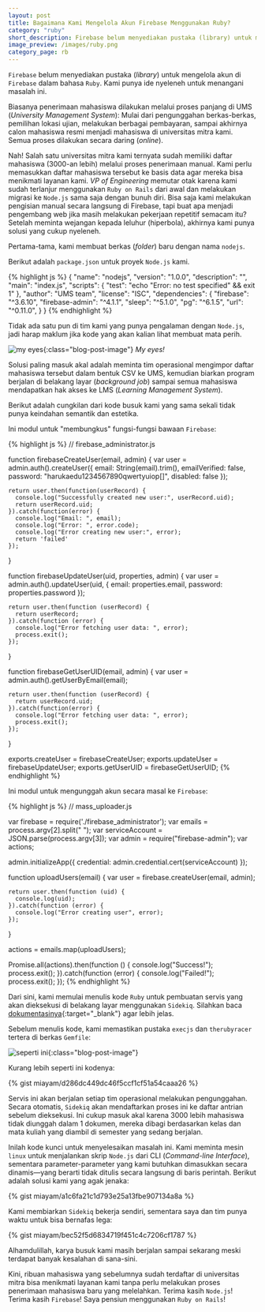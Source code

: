```yaml
---
layout: post
title: Bagaimana Kami Mengelola Akun Firebase Menggunakan Ruby?
category: "ruby"
short_description: Firebase belum menyediakan pustaka (library) untuk mengelola akun di Firebase dalam bahasa Ruby.
image_preview: /images/ruby.png
category_page: rb
---
```


`Firebase` belum menyediakan pustaka (*library*) untuk mengelola akun di `Firebase` dalam bahasa `Ruby`.
Kami punya ide nyeleneh untuk menangani masalah ini.

Biasanya penerimaan mahasiswa dilakukan melalui proses panjang di UMS (*University Management System*):
Mulai dari pengunggahan berkas-berkas, pemilihan lokasi ujian, melakukan berbagai pembayaran, sampai
akhirnya calon mahasiswa resmi menjadi mahasiswa di universitas mitra kami. Semua proses dilakukan
secara daring (*online*).

Nah! Salah satu universitas mitra kami ternyata sudah memiliki daftar mahasiswa (3000-an lebih) melalui
proses penerimaan manual. Kami perlu memasukkan daftar mahasiswa tersebut ke basis data agar mereka bisa
menikmati layanan kami. *VP of Engineering* memutar otak karena kami sudah terlanjur menggunakan `Ruby on
Rails` dari awal dan melakukan migrasi ke `Node.js` sama saja dengan bunuh diri. Bisa saja kami
melakukan pengisian manual secara langsung di Firebase, tapi buat apa menjadi
pengembang web jika masih melakukan pekerjaan repetitif semacam itu? Setelah meminta wejangan
kepada leluhur (hiperbola), akhirnya kami punya solusi yang cukup nyeleneh.

Pertama-tama, kami membuat berkas (*folder*) baru dengan nama `nodejs`.

Berikut adalah `package.json` untuk proyek `Node.js` kami.

{% highlight js %}
  {
    "name": "nodejs",
    "version": "1.0.0",
    "description": "",
    "main": "index.js",
    "scripts": {
      "test": "echo \"Error: no test specified\" && exit 1"
    },
    "author": "UMS team",
    "license": "ISC",
    "dependencies": {
      "firebase": "^3.6.10",
      "firebase-admin": "^4.1.1",
      "sleep": "^5.1.0",
      "pg": "^6.1.5",
      "url": "^0.11.0",
    }
  }
{% endhighlight %}

Tidak ada satu pun di tim kami yang punya pengalaman dengan `Node.js`, jadi harap maklum jika kode yang akan
kalian lihat membuat mata perih.

![my eyes](https://i.imgur.com/zzG8J5w.png){:class="blog-post-image"}
<em class="description">My eyes!</em>

Solusi paling masuk akal adalah meminta tim operasional mengimpor daftar mahasiswa tersebut dalam bentuk CSV
ke UMS, kemudian biarkan program berjalan di belakang layar (*background job*) sampai semua mahasiswa
mendapatkan hak akses ke LMS (*Learning Management System*).

Berikut adalah cungkilan dari kode busuk kami yang sama sekali tidak punya keindahan semantik
dan estetika.

Ini modul untuk "membungkus" fungsi-fungsi bawaan `Firebase`:

{% highlight js %}
  // firebase_administrator.js

  function firebaseCreateUser(email, admin) {
    var user = admin.auth().createUser({
      email: String(email).trim(),
      emailVerified: false,
      password: "harukaedu1234567890qwertyuiop[]",
      disabled: false
    });

    return user.then(function(userRecord) {
      console.log("Successfully created new user:", userRecord.uid);
      return userRecord.uid;
    }).catch(function(error) {
      console.log("Email: ", email);
      console.log("Error: ", error.code);
      console.log("Error creating new user:", error);
      return 'failed'
    });
  }

  function firebaseUpdateUser(uid, properties, admin) {
    var user = admin.auth().updateUser(uid, {
      email: properties.email,
      password: properties.password
    });

    return user.then(function (userRecord) {
      return userRecord;
    }).catch(function (error) {
      console.log("Error fetching user data: ", error);
      process.exit();
    });
  }

  function firebaseGetUserUID(email, admin) {
    var user = admin.auth().getUserByEmail(email);

    return user.then(function (userRecord) {
      return userRecord.uid;
    }).catch(function(error) {
      console.log("Error fetching user data: ", error);
      process.exit();
    });
  }

  exports.createUser = firebaseCreateUser;
  exports.updateUser = firebaseUpdateUser;
  exports.getUserUID = firebaseGetUserUID;
{% endhighlight %}

Ini modul untuk mengunggah akun secara masal ke `Firebase`:

{% highlight js %}
  // mass_uploader.js

  var firebase = require('./firebase_administrator');
  var emails = process.argv[2].split(" ");
  var serviceAccount = JSON.parse(process.argv[3]);
  var admin = require("firebase-admin");
  var actions;

  admin.initializeApp({
    credential: admin.credential.cert(serviceAccount)
  });

  function uploadUsers(email) {
    var user = firebase.createUser(email, admin);

    return user.then(function (uid) {
      console.log(uid);
    }).catch(function (error) {
      console.log("Error creating user", error);
    });
  }

  actions = emails.map(uploadUsers);

  Promise.all(actions).then(function () {
    console.log("Success!");
    process.exit();
  }).catch(function (error) {
    console.log("Failed!");
    process.exit();
  });
{% endhighlight %}

Dari sini, kami memulai menulis kode `Ruby` untuk pembuatan servis yang akan dieksekusi di belakang layar
menggunakan `Sidekiq`. Silahkan baca [dokumentasinya](https://github.com/mperham/sidekiq/wiki){:target="_blank"}
agar lebih jelas.

Sebelum menulis kode, kami memastikan pustaka `execjs` dan `therubyracer` tertera di berkas `Gemfile`:

![seperti ini](https://i.imgur.com/DSrVPca.png){:class="blog-post-image"}

Kurang lebih seperti ini kodenya:

{% gist miayam/d286dc449dc46f5ccf1cf51a54caaa26 %}

Servis ini akan berjalan setiap tim operasional melakukan pengunggahan. Secara otomatis, `Sidekiq`
akan mendaftarkan proses ini ke daftar antrian sebelum dieksekusi. Ini cukup masuk
akal karena 3000 lebih mahasiswa tidak diunggah dalam 1 dokumen, mereka dibagi
berdasarkan kelas dan mata kuliah yang diambil di semester yang sedang berjalan.

Inilah kode kunci untuk menyelesaikan masalah ini. Kami meminta mesin `linux` untuk menjalankan
skrip `Node.js` dari CLI (*Command-line Interface*), sementara parameter-parameter yang kami butuhkan
dimasukkan secara dinamis—yang berarti tidak ditulis secara langsung di baris perintah.
Berikut adalah solusi kami yang agak jenaka:

{% gist miayam/a1c6fa21c1d793e25a13fbe907134a8a %}

Kami membiarkan `Sidekiq` bekerja sendiri, sementara saya dan tim punya waktu untuk bisa bernafas lega:

{% gist miayam/bec52f5d6834719f451c4c7206cf1787 %}

Alhamdulillah, karya busuk kami masih berjalan sampai sekarang meski terdapat banyak kesalahan
di sana-sini.

Kini, ribuan mahasiswa yang sebelumnya sudah terdaftar di universitas mitra bisa
menikmati layanan kami tanpa perlu melakukan proses penerimaan mahasiswa baru yang melelahkan.
Terima kasih `Node.js`! Terima kasih `Firebase`! Saya pensiun menggunakan `Ruby on Rails`!

